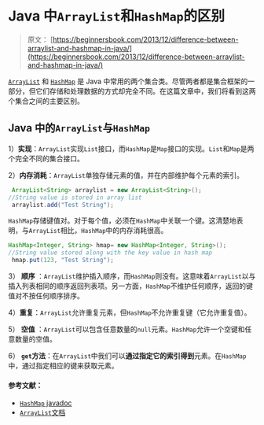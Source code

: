 # Java 中`ArrayList`和`HashMap`的区别

> 原文： [https://beginnersbook.com/2013/12/difference-between-arraylist-and-hashmap-in-java/](https://beginnersbook.com/2013/12/difference-between-arraylist-and-hashmap-in-java/)

[`ArrayList`](https://beginnersbook.com/2013/12/java-arraylist/) 和 [`HashMap`](https://beginnersbook.com/2013/12/hashmap-in-java-with-example/) 是 Java 中常用的两个集合类。尽管两者都是集合框架的一部分，但它们存储和处理数据的方式却完全不同。在这篇文章中，我们将看到这两个集合之间的主要区别。

## Java 中的`ArrayList`与`HashMap`

1）**实现**：`ArrayList`实现`List`接口，而`HashMap`是`Map`接口的实现。`List`和`Map`是两个完全不同的集合接口。

2）**内存消耗**：`ArrayList`单独存储元素的值，并在内部维护每个元素的索引。

```java
 ArrayList<String> arraylist = new ArrayList<String>();
//String value is stored in array list
 arraylist.add("Test String");
```

`HashMap`存储键值对。对于每个值，必须在`HashMap`中关联一个键。这清楚地表明，与`ArrayList`相比，`HashMap`中的内存消耗很高。

```java
HashMap<Integer, String> hmap= new HashMap<Integer, String>();
//String value stored along with the key value in hash map
 hmap.put(123, "Test String");
```

3） **顺序** ：`ArrayList`维护插入顺序，而`HashMap`则没有。这意味着`ArrayList`以与插入列表相同的顺序返回列表项。另一方面，`HashMap`不维护任何顺序，返回的键值对不按任何顺序排序。

4）**重复**：`ArrayList`允许重复元素，但`HashMap`不允许重复键（它允许重复值）。

5） **空值** ：`ArrayList`可以包含任意数量的`null`元素。`HashMap`允许一个空键和任意数量的空值。

6） **`get`方法**：在`ArrayList`中我们可以**通过指定它的索引得到**元素。在`HashMap`中，通过指定相应的键来获取元素。

#### 参考文献：

*   [`HashMap` javadoc](https://docs.oracle.com/javase/7/docs/api/java/util/HashMap.html)
*   [`ArrayList`文档](https://docs.oracle.com/javase/7/docs/api/java/util/ArrayList.html)